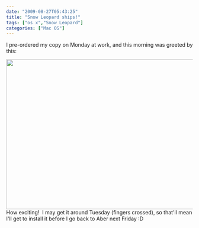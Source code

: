 ```yaml
---
date: "2009-08-27T05:43:25"
title: "Snow Leopard ships!"
tags: ["os x","Snow Leopard"]
categories: ["Mac OS"]
---
```


I pre-ordered my copy on Monday at work, and this morning was greeted by this:

[<img src="http://i9.photobucket.com/albums/a55/forquare/Picture1-17.png" width="512" height="406" class="aligncenter" />][1]How exciting!  I may get it around Tuesday (fingers crossed), so that'll mean I'll get to install it before I go back to Aber next Friday :D

  [1]: http://i9.photobucket.com/albums/a55/forquare/Picture1-17.png
